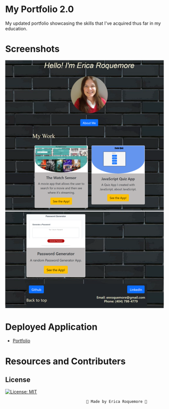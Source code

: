 # My Portfolio 2.0

My updated portfolio showcasing the skills that I've acquired thus far in my education.

# Screenshots

 ![](./assets/images/portfolio2.png)
 ![](./assets/images/portfolio3.png)

# Deployed Application

* [Portfolio](https://ricapi96.github.io/portfolio-updated/)

# Resources and Contributers

## License
[![License: MIT](https://img.shields.io/badge/License-MIT-yellow.svg)](https://opensource.org/licenses/MIT)


                                        💙 Made by Erica Roquemore 💙